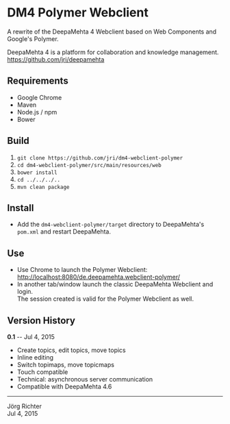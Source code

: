 
DM4 Polymer Webclient
=====================

A rewrite of the DeepaMehta 4 Webclient based on Web Components and Google's Polymer.

DeepaMehta 4 is a platform for collaboration and knowledge management.  
<https://github.com/jri/deepamehta>


Requirements
------------

* Google Chrome
* Maven
* Node.js / npm
* Bower


Build
-----

1. `git clone https://github.com/jri/dm4-webclient-polymer`
2. `cd dm4-webclient-polymer/src/main/resources/web`
3. `bower install`
4. `cd ../../../..`
5. `mvn clean package`


Install
-------

* Add the `dm4-webclient-polymer/target` directory to DeepaMehta's `pom.xml` and restart DeepaMehta.


Use
---

* Use Chrome to launch the Polymer Webclient:  
  <http://localhost:8080/de.deepamehta.webclient-polymer/>
* In another tab/window launch the classic DeepaMehta Webclient and login.  
  The session created is valid for the Polymer Webclient as well.


Version History
---------------

**0.1** -- Jul 4, 2015

* Create topics, edit topics, move topics
* Inline editing
* Switch topimaps, move topicmaps
* Touch compatible
* Technical: asynchronous server communication
* Compatible with DeepaMehta 4.6


------------
Jörg Richter  
Jul 4, 2015
